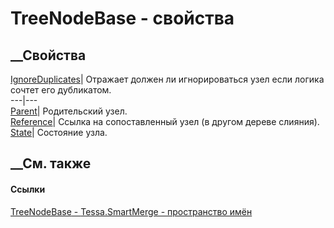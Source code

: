 # TreeNodeBase<T> \- свойства
##  __Свойства
[IgnoreDuplicates](P_Tessa_SmartMerge_TreeNodeBase_1_IgnoreDuplicates.htm)|
Отражает должен ли игнорироваться узел если логика сочтет его дубликатом.  
---|---  
[Parent](P_Tessa_SmartMerge_TreeNodeBase_1_Parent.htm)|  Родительский узел.  
[Reference](P_Tessa_SmartMerge_TreeNodeBase_1_Reference.htm)|  Ссылка на
сопоставленный узел (в другом дереве слияния).  
[State](P_Tessa_SmartMerge_TreeNodeBase_1_State.htm)|  Состояние узла.  
## __См. также
#### Ссылки
[TreeNodeBase<T> \- ](T_Tessa_SmartMerge_TreeNodeBase_1.htm)
[Tessa.SmartMerge - пространство имён](N_Tessa_SmartMerge.htm)
